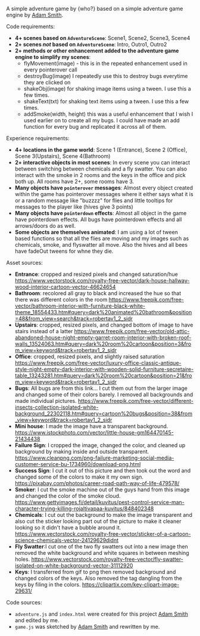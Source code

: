 A simple adventure game by {who?} based on a simple adventure game engine by [Adam Smith](https://github.com/rndmcnlly).

Code requirements:
- **4+ scenes based on `AdventureScene`**: Scene1, Scene2, Scene3, Scene4
- **2+ scenes *not* based on `AdventureScene`**: Intro, Outro1, Outro2
- **2+ methods or other enhancement added to the adventure game engine to simplify my scenes**:
    - flyMovement(image) - this is in the repeated enhancement used in every pointerover call
    - destroyBug(image) I repeatedly use this to destroy bugs everytime they are clicked on
    - shakeObj(image) for shaking image items using a tween. I use this a few times.
    - shakeText(txt) for shaking text items using a tween. I use this a few times.
    - addSmoke(width, height) this was a useful enhancement that I wish I used earlier on to create all my bugs. I could have made an add function for every bug and replicated it across all of them.

Experience requirements:
- **4+ locations in the game world**: Scene 1 (Entrance), Scene 2 (Office), Scene 3(Upstairs), Scene 4(Bathroom)
- **2+ interactive objects in most scenes**: In every scene you can interact between switching between chemicals and a fly swatter. You can also interact with the smoke in 2 rooms and the keys in the office and pick both up. All rooms have 2+, some rooms have 3.
- **Many objects have `pointerover` messages**: Almost every object created within the game has pointerover messages where it either says what it is or a random message like "buzzzz" for flies and little tooltips for messages to the player like (hives give 3 points)
- **Many objects have `pointerdown` effects**: Almost all object in the game have pointerdown effects. All bugs have pointerdown effects and all arrows/doors do as well.
- **Some objects are themselves animated**: I am using a lot of tween based functions so that all the flies are moving and my images such as chemicals, smoke, and flyswatter all move. Also the hives and all bees have fadeOut tweens for whne they die. 

Asset sources:
- **Entrance**: cropped and resized pixels and changed saturation/hue https://www.vectorstock.com/royalty-free-vector/dark-house-hallway-wood-interior-cartoon-vector-46624654 
- **Bathroom**: recolored all gray to black and increased the hue so that there was different colors in the room https://www.freepik.com/free-vector/bathroom-interior-with-furniture-black-white-theme_18554433.htm#query=dark%20animated%20bathroom&position=48&from_view=search&track=robertav1_2_sidr 
- **Upstairs**: cropped, resized pixels, and changed bottom of image to have stairs instead of a latter https://www.freepik.com/free-vector/old-attic-abandoned-house-night-empty-garret-room-interior-with-broken-roof-walls_13524063.htm#query=dark%20room%20cartoon&position=3&from_view=keyword&track=robertav1_2_sidr 
- **Office**: cropped, resized pixels, and slightly raised saturation https://www.freepik.com/free-vector/luxury-office-classic-antique-style-night-empty-dark-interior-with-wooden-solid-furniture-secretaire-table_13243281.htm#query=dark%20room%20cartoon&position=21&from_view=keyword&track=robertav1_2_sidr
- **Bugs**: All bugs are from this link… I cut them out from the larger image and changed some of their colors barely. I removed all backgrounds and made individual pictures. https://www.freepik.com/free-vector/different-insects-collection-isolated-white-background_22302118.htm#query=cartoon%20bugs&position=38&from_view=keyword&track=robertav1_2_sidr 
- **Mini house**: I made the image have a transparent background. https://www.istockphoto.com/vector/little-house-gm164470145-21434438
- **Failure Sign**: I cropped the image, changed the color, and cleaned up background by making inside and outside transparent.  https://www.cleanpng.com/png-failure-marketing-social-media-customer-service-bu-1734960/download-png.html 
- **Success Sign**: I cut it out of this picture and then took out the word and changed some of the colors to make it my own sign.  https://pixabay.com/photos/career-road-path-way-of-life-479578/ 
- **Smoker**: I cut the smoke machine out of the guys hand from this image and changed the color of the smoke cloud. https://www.gettyimages.fi/detail/kuvitus/pest-control-service-man-character-trying-killing-rojaltivapaa-kuvitus/848402348 
- **Chemicals**: I cut out the background to make the image transparent and also cut the sticker looking part out of the picture to make it cleaner looking so it didn't have a bubble around it. https://www.vectorstock.com/royalty-free-vector/sticker-of-a-cartoon-science-chemicals-vector-24129629didnt 
- **Fly Swatter**:I cut one of the two fly swatters out into a new image then removed the white background and white squares in between meshing holes. https://www.vectorstock.com/royalty-free-vector/fly-swatter-isolated-on-white-background-vector-31112920 
- **Keys**: I transferred from gif to png then removed background and changed colors of the keys. Also removed the tag dangling from the keys by filing in the colors. https://clipartix.com/key-clipart-image-29631/ 

Code sources:
- `adventure.js` and `index.html` were created for this project [Adam Smith](https://github.com/rndmcnlly) and edited by me.
- `game.js` was sketched by [Adam Smith](https://github.com/rndmcnlly) and rewritten by me.